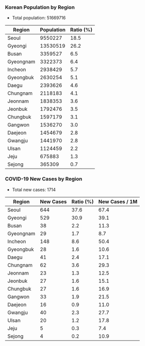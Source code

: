 
### Korean Population by Region
* Total population: 51669716

| Region   | Population | Ratio (%) |
| -------- | ---------- | --------- |
| Seoul    | 9550227    | 18.5      |
| Gyeongi  | 13530519   | 26.2      |
| Busan    | 3359527    | 6.5       |
| Gyeongnam| 3322373    | 6.4       |
| Incheon  | 2938429    | 5.7       |
| Gyeongbuk| 2630254    | 5.1       |
| Daegu    | 2393626    | 4.6       |
| Chungnam | 2118183    | 4.1       |
| Jeonnam  | 1838353    | 3.6       |
| Jeonbuk  | 1792476    | 3.5       |
| Chungbuk | 1597179    | 3.1       |
| Gangwon  | 1536270    | 3.0       |
| Daejeon  | 1454679    | 2.8       |
| Gwangju  | 1441970    | 2.8       |
| Ulsan    | 1124459    | 2.2       |
| Jeju     | 675883     | 1.3       |
| Sejong   | 365309     | 0.7       |

### COVID-19 New Cases by Region
* Total new cases: 1714

| Region   | New Cases | Ratio (%) | New Cases / 1M |
| -------- | ----------| --------- | -------------- |
| Seoul    | 644       | 37.6      | 67.4           |
| Gyeongi  | 529       | 30.9      | 39.1           |
| Busan    | 38        | 2.2       | 11.3           |
| Gyeongnam| 29        | 1.7       | 8.7            |
| Incheon  | 148       | 8.6       | 50.4           |
| Gyeongbuk| 28        | 1.6       | 10.6           |
| Daegu    | 41        | 2.4       | 17.1           |
| Chungnam | 62        | 3.6       | 29.3           |
| Jeonnam  | 23        | 1.3       | 12.5           |
| Jeonbuk  | 27        | 1.6       | 15.1           |
| Chungbuk | 27        | 1.6       | 16.9           |
| Gangwon  | 33        | 1.9       | 21.5           |
| Daejeon  | 16        | 0.9       | 11.0           |
| Gwangju  | 40        | 2.3       | 27.7           |
| Ulsan    | 20        | 1.2       | 17.8           |
| Jeju     | 5         | 0.3       | 7.4            |
| Sejong   | 4         | 0.2       | 10.9           |

